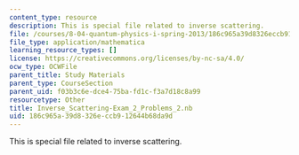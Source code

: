 ```yaml
---
content_type: resource
description: This is special file related to inverse scattering.
file: /courses/8-04-quantum-physics-i-spring-2013/186c965a39d8326eccb912644b68da9d_Inverse_Scattering-Exam_2_Problems_2.nb
file_type: application/mathematica
learning_resource_types: []
license: https://creativecommons.org/licenses/by-nc-sa/4.0/
ocw_type: OCWFile
parent_title: Study Materials
parent_type: CourseSection
parent_uid: f03b3c6e-dce4-75ba-fd1c-f3a7d18c8a99
resourcetype: Other
title: Inverse_Scattering-Exam_2_Problems_2.nb
uid: 186c965a-39d8-326e-ccb9-12644b68da9d
---
```

This is special file related to inverse scattering.